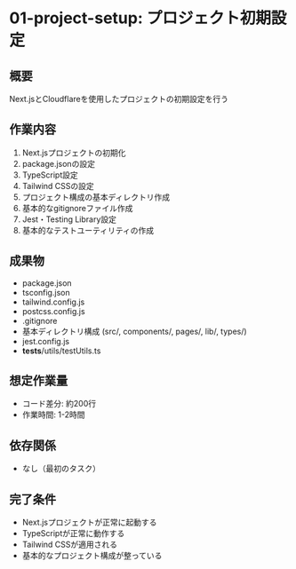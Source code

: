 # 01-project-setup: プロジェクト初期設定

## 概要
Next.jsとCloudflareを使用したプロジェクトの初期設定を行う

## 作業内容
1. Next.jsプロジェクトの初期化
2. package.jsonの設定
3. TypeScript設定
4. Tailwind CSSの設定
5. プロジェクト構成の基本ディレクトリ作成
6. 基本的なgitignoreファイル作成
7. Jest・Testing Library設定
8. 基本的なテストユーティリティの作成

## 成果物
- package.json
- tsconfig.json
- tailwind.config.js
- postcss.config.js
- .gitignore
- 基本ディレクトリ構成 (src/, components/, pages/, lib/, types/)
- jest.config.js
- __tests__/utils/testUtils.ts

## 想定作業量
- コード差分: 約200行
- 作業時間: 1-2時間

## 依存関係
- なし（最初のタスク）

## 完了条件
- Next.jsプロジェクトが正常に起動する
- TypeScriptが正常に動作する
- Tailwind CSSが適用される
- 基本的なプロジェクト構成が整っている